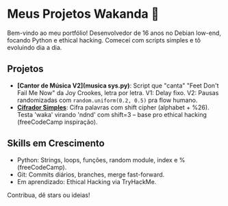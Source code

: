 # Meus Projetos Wakanda 🚀

Bem-vindo ao meu portfólio! Desenvolvedor de 16 anos no Debian low-end, focando Python e ethical hacking. Comecei com scripts simples e tô evoluindo dia a dia.

## Projetos
- **[Cantor de Música V2](musica sys.py)**: Script que "canta" "Feet Don't Fail Me Now" da Joy Crookes, letra por letra. V1: Delay fixo. V2: Pausas randomizadas com `random.uniform(0.2, 0.5)` pra flow humano.
- **[Cifrador Simples](cifrador_simples.py)**: Cifra palavras com shift cipher (alphabet + %26). Testa 'waka' virando 'ndnd' com shift=3 – base pro ethical hacking (freeCodeCamp inspiração).

## Skills em Crescimento
- Python: Strings, loops, funções, random module, index e % (freeCodeCamp).
- Git: Commits diários, branches, merge fast-forward.
- Em aprendizado: Ethical Hacking via TryHackMe.

Contribua, dê stars ou ideias!
